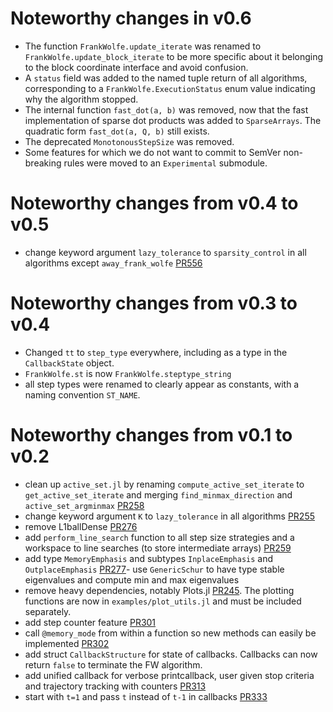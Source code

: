 # Noteworthy changes in v0.6

- The function `FrankWolfe.update_iterate` was renamed to `FrankWolfe.update_block_iterate` to be more specific about it belonging to the block coordinate interface and avoid confusion.
- A `status` field was added to the named tuple return of all algorithms, corresponding to a `FrankWolfe.ExecutionStatus` enum value indicating why the algorithm stopped.
- The internal function `fast_dot(a, b)` was removed, now that the fast implementation of sparse dot products was added to `SparseArrays`. The quadratic form `fast_dot(a, Q, b)` still exists.
- The deprecated `MonotonousStepSize` was removed.
- Some features for which we do not want to commit to SemVer non-breaking rules were moved to an `Experimental` submodule.

# Noteworthy changes from v0.4 to v0.5

- change keyword argument `lazy_tolerance` to `sparsity_control` in all algorithms except `away_frank_wolfe` [PR556](https://github.com/ZIB-IOL/FrankWolfe.jl/pull/556)

# Noteworthy changes from v0.3 to v0.4

- Changed `tt` to `step_type` everywhere, including as a type in the `CallbackState` object.
- `FrankWolfe.st` is now `FrankWolfe.steptype_string`
- all step types were renamed to clearly appear as constants, with a naming convention `ST_NAME`.

# Noteworthy changes from v0.1 to v0.2

- clean up `active_set.jl` by renaming `compute_active_set_iterate` to `get_active_set_iterate` and merging `find_minmax_direction` and `active_set_argminmax` [PR258](https://github.com/ZIB-IOL/FrankWolfe.jl/pull/258)
- change keyword argument `K` to `lazy_tolerance` in all algorithms [PR255](https://github.com/ZIB-IOL/FrankWolfe.jl/pull/255)
- remove L1ballDense [PR276](https://github.com/ZIB-IOL/FrankWolfe.jl/pull/276)
- add `perform_line_search` function to all step size strategies and a workspace to line searches (to store intermediate arrays) [PR259](https://github.com/ZIB-IOL/FrankWolfe.jl/pull/259)
- add type `MemoryEmphasis` and subtypes `InplaceEmphasis` and `OutplaceEmphasis` [PR277](https://github.com/ZIB-IOL/FrankWolfe.jl/pull/277)- use `GenericSchur` to have type stable eigenvalues and compute min and max eigenvalues
- remove heavy dependencies, notably Plots.jl [PR245](https://github.com/ZIB-IOL/FrankWolfe.jl/pull/245). The plotting functions are now in `examples/plot_utils.jl` and must be included separately.
- add step counter feature [PR301](https://github.com/ZIB-IOL/FrankWolfe.jl/pull/301)
- call `@memory_mode` from within a function so new methods can easily be implemented [PR302](https://github.com/ZIB-IOL/FrankWolfe.jl/pull/302)
- add struct `CallbackStructure` for state of callbacks. Callbacks can now return `false` to terminate the FW algorithm.
- add unified callback for verbose printcallback, user given stop criteria and trajectory tracking with counters [PR313](https://github.com/ZIB-IOL/FrankWolfe.jl/pull/313)
- start with `t=1` and pass `t` instead of `t-1` in callbacks [PR333](https://github.com/ZIB-IOL/FrankWolfe.jl/pull/333)
